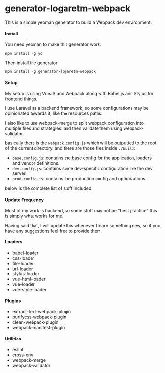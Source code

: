 # generator-logaretm-webpack
This is a simple yeoman generator to build a Webpack dev environment.

#### Install

You need yeoman to make this generator work.

`npm install -g yo`

Then install the generator

`npm install -g generator-logaretm-webpack`

#### Setup
My setup is using VueJS and Webpack along with Babel.js and Stylus for frontend things.

I use Laravel as a backend framework, so some configurations may be opinionated towards it, like the resources paths.

I also like to use webpack-merge to split webpack configuration into multiple files and strategies.
and then validate them using webpack-validator.

basically there is the `webpack.config.js` which will be outputted to the root of the current directory.
and there are those files inside `./build`:

* `base.config.js`: contains the base config for the application, loaders and vendor definitions.
* `dev.config.js`: contains some dev-specific configuration like the dev server.
* `prod.config.js`: contains the production config and optimizations.

below is the complete list of stuff included.

#### Update Frequency
Most of my work is backend, so some stuff may not be "best practice" this is simply what works for me.

Having said that, I will update this whenever I learn something new, so if you have any suggestions feel free to provide them.

#### Loaders
* babel-loader
* css-loader
* file-loader
* url-loader
* stylus-loader
* vue-html-loader
* vue-loader
* vue-style-loader

#### Plugins
* extract-text-webpack-plugin
* purifycss-webpack-plugin
* clean-webpack-plugin
* webpack-manifest-plugin

#### Utilities
* eslint
* cross-env
* webpack-merge
* webpack-validator
